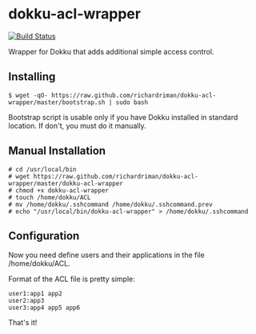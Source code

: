 dokku-acl-wrapper
=================

[![Build Status](https://travis-ci.org/richardriman/dokku-acl-wrapper.svg?branch=master)](https://travis-ci.org/richardriman/dokku-acl-wrapper)

Wrapper for Dokku that adds additional simple access control.

## Installing

    $ wget -qO- https://raw.github.com/richardriman/dokku-acl-wrapper/master/bootstrap.sh | sudo bash

Bootstrap script is usable only if you have Dokku installed in standard location. If don't, you must do it manually.

## Manual Installation

    # cd /usr/local/bin
    # wget https://raw.github.com/richardriman/dokku-acl-wrapper/master/dokku-acl-wrapper
    # chmod +x dokku-acl-wrapper
    # touch /home/dokku/ACL
    # mv /home/dokku/.sshcommand /home/dokku/.sshcommand.prev
    # echo "/usr/local/bin/dokku-acl-wrapper" > /home/dokku/.sshcommand

## Configuration

Now you need define users and their applications in the file /home/dokku/ACL.

Format of the ACL file is pretty simple:

    user1:app1 app2
    user2:app3
    user3:app4 app5 app6

That's it!
